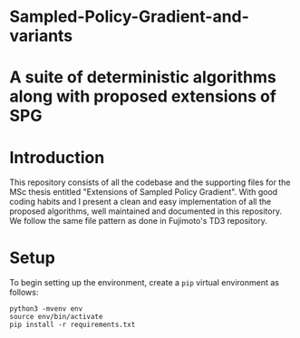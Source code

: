# Sampled-Policy-Gradient-and-variants
 
# A suite of deterministic algorithms along with proposed extensions of SPG

# Introduction

This repository consists of all the codebase and the supporting files for the MSc thesis entitled "Extensions of Sampled Policy Gradient".
With good coding habits and I present a clean and easy implementation of all the proposed algorithms, well maintained and documented in this repository. We follow the same file pattern as done in Fujimoto's TD3 repository.

# Setup
To begin setting up the environment, create a `pip` virtual environment as follows:
```
python3 -mvenv env
source env/bin/activate
pip install -r requirements.txt
```
